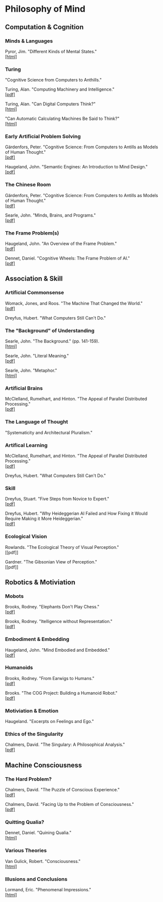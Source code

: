 # Philosophy of Mind

## Computation & Cognition

### Minds & Languages
Pyror, Jim. "Different Kinds of Mental States."
</br>[[html]](http://www.jimpryor.net/teaching/courses/mind/notes/mentalstates.html)

### Turing
"Cognitive Science from Computers to Anthills."
</br>

Turing, Alan. "Computing Machinery and Intelligence."
</br>[[pdf]](https://www.csee.umbc.edu/courses/471/papers/turing.pdf)

Turing, Alan. "Can Digital Computers Think?"
</br>[[html]](http://www.turingarchive.org/browse.php/b/5)

"Can Automatic Calculating Machines Be Said to Think?"
</br>[[html]](http://www.turingarchive.org/viewer/?id=460&title=2)

### Early Artificial Problem Solving
Gärdenfors, Peter. "Cognitive Science: From Computers to Antills as Models of Human Thought."
</br>[[pdf]](http://citeseerx.ist.psu.edu/viewdoc/download?doi=10.1.1.464.9161&rep=rep1&type=pdf)

Haugeland, John. "Semantic Engines: An Introduction to Mind Design."
</br>[[pdf]](https://www.cse.buffalo.edu/~rapaport/575/F01/haugeland.pdf)

### The Chinese Room
Gärdenfors, Peter. "Cognitive Science: From Computers to Antills as Models of Human Thought."
</br>[[pdf]](http://citeseerx.ist.psu.edu/viewdoc/download?doi=10.1.1.464.9161&rep=rep1&type=pdf)

Searle, John. "Minds, Brains, and Programs."
</br>[[pdf]](http://cogprints.org/7150/1/10.1.1.83.5248.pdf)

### The Frame Problem(s)
Haugeland, John. "An Overview of the Frame Problem."
</br>[[pdf]](http://philosophy.uchicago.edu/faculty/files/haugeland/Haugeland%20-%20An%20Overview%20of%20the%20Frame%20Problem.pdf)

Dennet, Daniel. "Cognitive Wheels: The Frame Problem of AI."
</br>[[pdf]](http://www.idi.ntnu.no/~gamback/teaching/TDT4138/dennett84.pdf)

## Association & Skill

### Artificial Commonsense
Womack, Jones, and Roos. "The Machine That Changed the World."
</br>[[pdf]](https://masdukiasbari.files.wordpress.com/2011/04/the_machine_that_changed_the_world.pdf)

Dreyfus, Hubert. "What Computers Still Can't Do."
</br>

### The "Background" of Understanding
Searle, John. "The Background." (pp. 141-159).
</br>[[html]](https://www.cambridge.org/core/books/intentionality/04339DA8A542FAF094BAE449118162E6)

Searle, John. "Literal Meaning."
</br>[[pdf]](https://voices.uchicago.edu/wittgenstein/files/2008/01/searle-literal-meaning.pdf)

Searle, John. "Metaphor."
</br>[[html]](https://plato.stanford.edu/entries/metaphor/)

### Artificial Brains
McClelland, Rumelhart, and Hinton. "The Appeal of Parallel Distributed Processing."
</br>[[pdf]](http://www.cs.toronto.edu/~fritz/absps/pdp1.pdf)

### The Language of Thought
"Systematicity and Architectural Pluralism."
</br>

### Artifical Learning
McClelland, Rumelhart, and Hinton. "The Appeal of Parallel Distributed Processing."
</br>[[pdf]](http://www.cs.toronto.edu/~fritz/absps/pdp1.pdf)

Dreyfus, Hubert. "What Computers Still Can't Do."
</br>


### Skill
Dreyfus, Stuart. "Five Steps from Novice to Expert."
</br>[[pdf]](http://www.bumc.bu.edu/facdev-medicine/files/2012/03/Dreyfus-skill-level.pdf)

Dreyfus, Hubert. "Why Heideggerian AI Failed and How Fixing it Would Require Making it More Heideggerian."
</br>[[pdf]](http://cid.nada.kth.se/en/HeideggerianAI.pdf)

### Ecological Vision
Rowlands. "The Ecological Theory of Visual Perception."
</br>[[pdf]]

Gardner. "The Gibsonian View of Perception."
</br>[[pdf]]

## Robotics & Motiviation

### Mobots
Brooks, Rodney. "Elephants Don't Play Chess."
</br>[[pdf]](https://ac.els-cdn.com/S0921889005800259/1-s2.0-S0921889005800259-main.pdf?_tid=afa49360-f623-11e7-b3e3-00000aab0f02&acdnat=1515602059_39b7d93c96a0c4db335dda0c814fadb4)

Brooks, Rodney. "Itelligence without Representation."
</br>[[pdf]](http://people.csail.mit.edu/brooks/papers/representation.pdf)

### Embodiment & Embedding
Haugeland, John. "Mind Embodied and Embedded."
</br>[[pdf]](http://philosophy.uchicago.edu/faculty/files/haugeland/Mind+Embodied+and+Embedded.pdf)

### Humanoids
Brooks, Rodney. "From Earwigs to Humans."
</br>[[pdf]](http://people.csail.mit.edu/brooks/papers/ascona.pdf)

Brooks. "The COG Project: Building a Humanoid Robot."
</br>[[pdf]](http://people.csail.mit.edu/brooks/papers/CMAA-group.pdf)

### Motiviation & Emotion
Haugeland. "Excerpts on Feelings and Ego."
</br>

### Ethics of the Singularity
Chalmers, David. "The Singulary: A Philosophical Analysis."
</br>[[pdf]](http://consc.net/papers/singularity.pdf)

## Machine Consciousness

### The Hard Problem?
Chalmers, David. "The Puzzle of Conscious Experience."
</br>[[pdf]](http://philosophyfaculty.ucsd.edu/faculty/rarneson/Courses/chalmersphil1.pdf)

Chalmers, David. "Facing Up to the Problem of Consciousness."
</br>[[pdf]](http://www.philosophy.uw.edu.pl/wp-content/uploads/D.Chalmers-Facing-Up-the-Problem-of-Consciousness.pdf)

### Quitting Qualia?
Dennet, Daniel. "Quining Qualia."
</br>[[html]](http://cogprints.org/254/1/quinqual.htm)

### Various Theories
Van Gulick, Robert. "Consciousness."
</br>[[html]](https://plato.stanford.edu/entries/consciousness/)

### Illusions and Conclusions
Lormand, Eric. "Phenomenal Impressions."
</br>[[html]](http://www-personal.umich.edu/~lormand/phil/cons/impressions.htm)